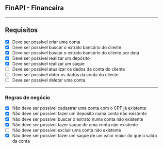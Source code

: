 ## FinAPI - Financeira

---

## Requisitos

- [x] Deve ser possível criar uma conta
- [x] Deve ser possível buscar o extrato bancário do cliente
- [x] Deve ser possível buscar o extrato bancário do cliente por data
- [x] Deve ser possível realizar um depósito
- [x] Deve ser possível realizar um saque
- [ ] Deve ser possível atualizar os dados da conta do cliente
- [ ] Deve ser possível obter os dados da conta do cliente
- [ ] Deve ser possível deletar uma conta

---

### Regras de negócio

- [x] Não deve ser possível cadastrar uma conta com o CPF já existente
- [x] Não deve ser possível fazer um deposito numa conta não existente
- [x] Não deve ser possível buscar o extrato numa conta não existente
- [x] Não deve ser possível fazer saque de uma conta não existente
- [ ] Não deve ser possível excluir uma conta não existente
- [x] Não deve ser possível fazer um saque de um valor maior do que o saldo da conta
